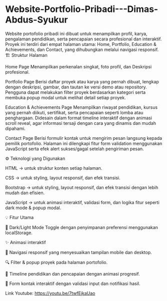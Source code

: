 # Website-Portfolio-Pribadi---Dimas-Abdus-Syukur
Website portofolio pribadi ini dibuat untuk menampilkan profil, karya, pengalaman pendidikan, serta pencapaian secara profesional dan interaktif. Proyek ini terdiri dari empat halaman utama: Home, Portfolio, Education &amp; Achievements, dan Contact, yang dihubungkan melalui navigasi responsif.
🏗️ Struktur Halaman

Home Page
Menampilkan perkenalan singkat, foto profil, dan Deskripsi profesional.

Portfolio Page
Berisi daftar proyek atau karya yang pernah dibuat, lengkap dengan deskripsi, gambar, dan tautan ke versi demo atau repository. Pengguna dapat melakukan filter proyek berdasarkan kategori serta membuka popup modal untuk melihat detail setiap proyek.

Education & Achievements Page
Menampilkan riwayat pendidikan, kursus yang pernah diikuti, sertifikat, serta pencapaian seperti lomba atau penghargaan. Didesain dalam format timeline interaktif dengan animasi scroll reveal, agar informasi tersaji dengan cara yang dinamis dan mudah dipahami.

Contact Page
Berisi formulir kontak untuk mengirim pesan langsung kepada pemilik portofolio. Halaman ini dilengkapi fitur form validation menggunakan JavaScript serta efek alert sukses/gagal setelah pengiriman pesan.

⚙️ Teknologi yang Digunakan

HTML → untuk struktur konten setiap halaman.

CSS → untuk styling, layout responsif, dan efek transisi.

Bootstrap → untuk styling, layout responsif, dan efek transisi dengan lebih mudah dan efisien.

JavaScript → untuk animasi interaktif, validasi form, dan logika fitur seperti dark mode & popup modal.

💡 Fitur Utama

🌙 Dark/Light Mode Toggle dengan penyimpanan preferensi menggunakan localStorage.

✨ Animasi interaktif

🧭 Navigasi responsif yang menyesuaikan tampilan mobile dan desktop.

🔍 Filter & popup proyek pada halaman portofolio.

🏅 Timeline pendidikan dan pencapaian dengan animasi progresif.

📩 Form kontak interaktif dengan validasi input dan notifikasi hasil.

Link Youtube: https://youtu.be/7twfEjkaUao
